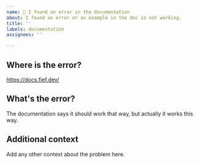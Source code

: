 ```yaml
---
name: 📖 I found an error in the documentation
about: I found an error or an example in the doc is not working.
title: ''
labels: documentation
assignees: ''

---
```


## Where is the error?

https://docs.fief.dev/

## What's the error?

The documentation says it should work that way, but actually it works this way.

## Additional context

Add any other context about the problem here.

